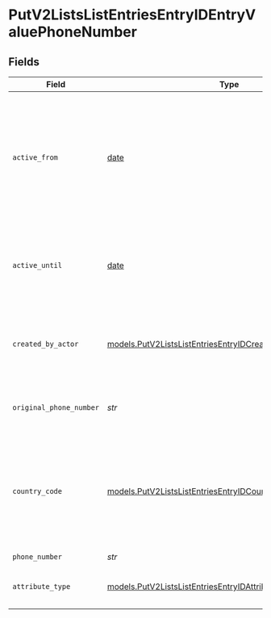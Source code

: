# PutV2ListsListEntriesEntryIDEntryValuePhoneNumber


## Fields

| Field                                                                                                                            | Type                                                                                                                             | Required                                                                                                                         | Description                                                                                                                      | Example                                                                                                                          |
| -------------------------------------------------------------------------------------------------------------------------------- | -------------------------------------------------------------------------------------------------------------------------------- | -------------------------------------------------------------------------------------------------------------------------------- | -------------------------------------------------------------------------------------------------------------------------------- | -------------------------------------------------------------------------------------------------------------------------------- |
| `active_from`                                                                                                                    | [date](https://docs.python.org/3/library/datetime.html#date-objects)                                                             | :heavy_check_mark:                                                                                                               | The point in time at which this value was made "active". `active_from` can be considered roughly analogous to `created_at`.      | 2023-01-01T15:00:00.000000000Z                                                                                                   |
| `active_until`                                                                                                                   | [date](https://docs.python.org/3/library/datetime.html#date-objects)                                                             | :heavy_check_mark:                                                                                                               | The point in time at which this value was deactivated. If `null`, the value is active.                                           | 2023-01-01T15:00:00.000000000Z                                                                                                   |
| `created_by_actor`                                                                                                               | [models.PutV2ListsListEntriesEntryIDCreatedByActor12](../models/putv2listslistentriesentryidcreatedbyactor12.md)                 | :heavy_check_mark:                                                                                                               | The actor that created this value.                                                                                               | {<br/>"type": "workspace-member",<br/>"id": "50cf242c-7fa3-4cad-87d0-75b1af71c57b"<br/>}                                         |
| `original_phone_number`                                                                                                          | *str*                                                                                                                            | :heavy_check_mark:                                                                                                               | The raw, original phone number, as inputted.                                                                                     | 5558675309                                                                                                                       |
| `country_code`                                                                                                                   | [models.PutV2ListsListEntriesEntryIDCountryCode2](../models/putv2listslistentriesentryidcountrycode2.md)                         | :heavy_check_mark:                                                                                                               | The ISO 3166-1 alpha-2 country code representing the country that this phone number belongs to.                                  | US                                                                                                                               |
| `phone_number`                                                                                                                   | *str*                                                                                                                            | :heavy_check_mark:                                                                                                               | N/A                                                                                                                              | +15558675309                                                                                                                     |
| `attribute_type`                                                                                                                 | [models.PutV2ListsListEntriesEntryIDAttributeTypePhoneNumber](../models/putv2listslistentriesentryidattributetypephonenumber.md) | :heavy_check_mark:                                                                                                               | The attribute type of the value.                                                                                                 | phone-number                                                                                                                     |